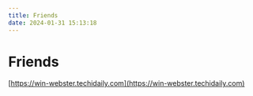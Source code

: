 ```yaml
---
title: Friends
date: 2024-01-31 15:13:18
---
```


# Friends

[https://win-webster.techidaily.com](https://win-webster.techidaily.com)